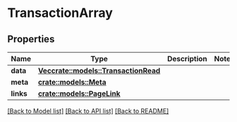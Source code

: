 # TransactionArray

## Properties

Name | Type | Description | Notes
------------ | ------------- | ------------- | -------------
**data** | [**Vec<crate::models::TransactionRead>**](TransactionRead.md) |  | 
**meta** | [**crate::models::Meta**](Meta.md) |  | 
**links** | [**crate::models::PageLink**](PageLink.md) |  | 

[[Back to Model list]](../README.md#documentation-for-models) [[Back to API list]](../README.md#documentation-for-api-endpoints) [[Back to README]](../README.md)


